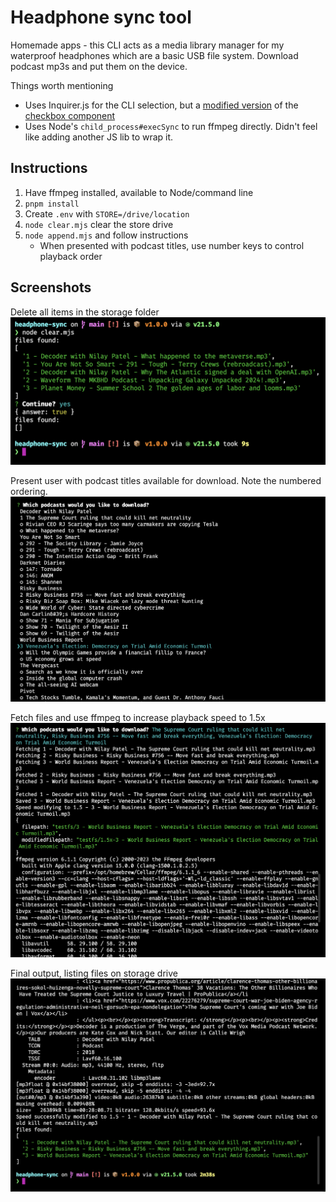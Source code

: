 # Headphone sync tool

Homemade apps - this CLI acts as a media library manager for my waterproof headphones which are a basic USB file system. Download podcast mp3s and put them on the device.

Things worth mentioning
- Uses Inquirer.js for the CLI selection, but a [modified version](https://github.com/danlaush/headphone-sync/blob/main/inquirer-checkbox-ordered.mjs#L92-L106) of the [checkbox component](https://github.com/SBoudrias/Inquirer.js/tree/main/packages/checkbox)
- Uses Node's `child_process#execSync` to run ffmpeg directly. Didn't feel like adding another JS lib to wrap it.

## Instructions

1. Have ffmpeg installed, available to Node/command line
1. `pnpm install`
1. Create `.env` with `STORE=/drive/location`
1. `node clear.mjs` clear the store drive
1. `node append.mjs` and follow instructions
   - When presented with podcast titles, use number keys to control playback order


## Screenshots

Delete all items in the storage folder
![Delete all items in the storage folder](./docs/1.png)

Present user with podcast titles available for download. Note the numbered ordering.
![Present user with podcast titles available for download](./docs/2.png)

Fetch files and use ffmpeg to increase playback speed to 1.5x
![Fetch files and increase playback speed](./docs/3.png)

Final output, listing files on storage drive
![Final output, listing files on storage drive](./docs/4.png)
